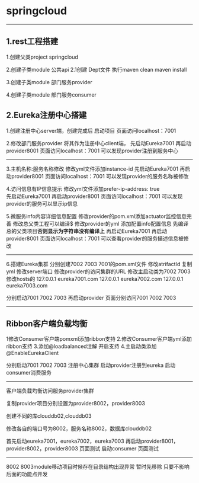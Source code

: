 # springcloud

-------------------

## 1.rest工程搭建

1.创建父类project springcloud

2.创建子类module 公共api
2.1创建 Dept文件 执行maven clean maven install

3.创建子类module 部门服务provider

4.创建子类module 部门服务consumer

## 2.Eureka注册中心搭建

1.创建注册中心server端，创建完成后 启动项目
页面访问localhost：7001

2.修改部门服务provider 将其作为注册中心client端，
先启动Eureka7001 再启动provider8001 页面访问localhost：7001 可以发现provider注册到服务中心

--------------------------------
3.主机名称:服务名称修改
修改yml文件添加instance-id 
先启动Eureka7001 再启动provider8001 页面访问localhost：7001 可以发现provider的服务名称被修改

4.访问信息有IP信息提示
修改yml文件添加prefer-ip-address: true   
先启动Eureka7001 再启动provider8001 页面访问localhost：7001 可以发现provider的服务可以显示ip信息

5.微服务info内容详细信息配置
修改provider的pom.xml添加actuator监控信息完善 
修改总父类工程可以编译$
修改provider的yml 添加配置info配置信息
先编译总的父类项目**否则显示为字符串没有编译上**
再启动Eureka7001 再启动provider8001 页面访问localhost：7001 可以查看provider的服务描述信息被修改

---------------------------------------

6.搭建Eureka集群 分别创建7002 7003
7001的pom.xml文件 修改atrifactId 
复制yml 修改server端口
修改provider的访问集群的URL
修改主启动类为7002 7003
修改hosts的
127.0.0.1  eureka7001.com
127.0.0.1  eureka7002.com
127.0.0.1  eureka7003.com

分别启动7001 7002 7003 
再启动provider 页面分别访问7001 7002 7003

-----------------------

## Ribbon客户端负载均衡

1修改Consumer客户端pomxml添加ribbon支持
2.修改Consumer客户端yml添加ribbon支持
3.添加@loadbalanced注解 开启支持
4.主启动类添加@EnableEurekaClient

分别启动7001 7002 7003 注册中心集群
启动provider注册到eureka
启动consumer消费服务

----------------------------

客户端负载均衡访问服务provider集群

复制provider项目分别设置为provider8002，provider8003

创建不同的库clouddb02,clouddb03

修改各自的端口号为8002，服务名称8002，数据库clouddb02

首先启动eureka7001，eureka7002，eureka7003
再启动provider8001，provider8002，provider8003
页面测试
启动consumer
页面测试

---------------------------

8002 8003module移动项目时候存在目录结构出现异常 暂时先移除
只要不影响后面的功能点开发






